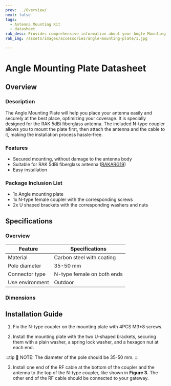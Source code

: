 ```yaml
---
prev: ../Overview/
next: false
tags:
  - Antenna Mounting Kit
  - datasheet
rak_desc: Provides comprehensive information about your Angle Mounting Plate to help you use it. This information includes technical specifications, characteristics, and requirements.
rak_img: /assets/images/accessories/angle-mounting-plate/1.jpg

---
```


# Angle Mounting Plate Datasheet

## Overview 
### Description

The Angle Mounting Plate will help you place your antenna easily and securely at the best place, optimizing your coverage. It is specially designed for the RAK 5dBi fiberglass antenna. The included N-type coupler allows you to mount the plate first, then attach the antenna and the cable to it, making the installation process hassle-free.

### Features

- Secured mounting, without damage to the antenna body
- Suitable for RAK 5dBi fiberglass antenna ([RAKARG19](https://docs.rakwireless.com/Product-Categories/Accessories/RAKARG19/Overview/))
- Easy installation

### Package Inclusion List

- 1x Angle mounting plate 
- 1x N-type female coupler with the corresponding screws 
- 2x U shaped brackets with the corresponding washers and nuts


<rk-img
  src="/assets/images/accessories/angle-mounting-plate/1.jpg"
  width="60%"
  caption="Overview"
/>


## Specifications

### Overview

| Feature         | Specifications             |
| --------------- | -------------------------- |
| Material        | Carbon steel with coating  |
| Pole diameter   | 35-50 mm                   |
| Connector type  | N-type female on both ends |
| Use environment | Outdoor                    |

### Dimensions

<rk-img
  src="/assets/images/accessories/angle-mounting-plate/2.png"
  width="60%"
  caption="U-shaped bracket's dimensions"
/>

<rk-img
  src="/assets/images/accessories/angle-mounting-plate/3.png"
  width="60%"
  caption="Angle mounting plate's dimensions"
/>

<rk-img
  src="/assets/images/accessories/angle-mounting-plate/4.png"
  width="60%"
  caption="N-type adapter's dimensions"
/>


## Installation Guide

1. Fix the N-type coupler on the mounting plate with 4PCS M3*8 screws.

<rk-img
  src="/assets/images/accessories/angle-mounting-plate/5.png"
  width="30%"
  caption="Fixing the coupler"
/>

2. Install the mounting plate with the two U-shaped brackets, securing them with a plain washer, a spring lock washer, and a hexagon nut at each end. 

<rk-img
  src="/assets/images/accessories/angle-mounting-plate/6.png"
  width="40%"
  caption="Installing the mounting plate to the pole"
/>

:::tip 📝 NOTE:
The diameter of the pole should be 35-50 mm.
:::

3. Install one end of the RF cable at the bottom of the coupler and the antenna to the top of the N-type coupler, like shown in **Figure 3.** The other end of the RF cable should be connected to your gateway.

<rk-img
  src="/assets/images/accessories/angle-mounting-plate/7.png"
  width="20%"
  caption="Installing the RF cable and the antenna"
/>

